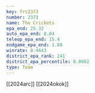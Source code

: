 ```yaml
---
key: frc2373
number: 2373
name: The Crickets
epa_end: 25.32
auto_epa_end: 8.04
teleop_epa_end: 15.4
endgame_epa_end: 1.88
winrate: 0.4643
district_epa_rank: 241
district_epa_percentile: 0.8662
type: Team
---
```

[[2024arc]]
[[2024okok]]
